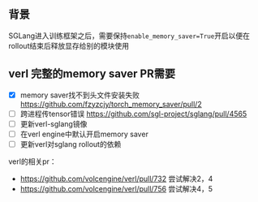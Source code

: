 ## 背景
SGLang进入训练框架之后，需要保持`enable_memory_saver=True`开启以便在rollout结束后释放显存给别的模块使用

## verl 完整的memory saver PR需要
- [x] memory saver找不到头文件安装失败 https://github.com/fzyzcjy/torch_memory_saver/pull/2
- [ ] 跨进程传tensor错误 https://github.com/sgl-project/sglang/pull/4565
- [ ] 更新verl-sglang镜像
- [ ] 在verl engine中默认开启memory saver
- [ ] 更新verl对sglang rollout的依赖

verl的相关pr：
- https://github.com/volcengine/verl/pull/732 尝试解决2，4
- https://github.com/volcengine/verl/pull/756 尝试解决4，5
